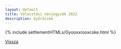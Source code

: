 ```yaml
---
layout: default
title: Választási névjegyzék 2022
description: Győröcske
---
```


{% include settlementHTMLs/Gyooxxrooxcske.html %}

[Vissza](./)
